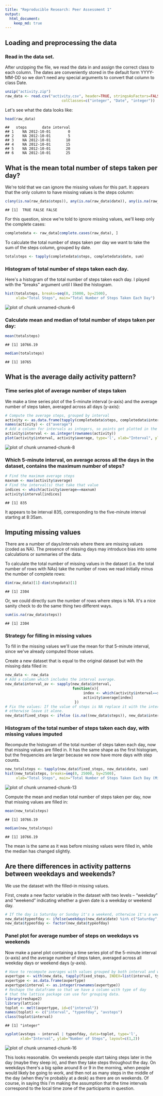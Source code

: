 ```yaml
---
title: "Reproducible Research: Peer Assessment 1"
output: 
  html_document:
    keep_md: true
---
```



## Loading and preprocessing the data

### Read in the data set.

After unzipping the file, we read the data in and assign the correct class to each column. The dates are conveniently stored in the default form YYYY-MM-DD so we don't need any special arguments to convert that column to class Date. 


```r
unzip("activity.zip")
raw_data <- read.csv("activity.csv", header=TRUE, stringsAsFactors=FALSE,
                          colClasses=c("integer", "Date", "integer"))
```
Let's see what the data looks like:

```r
head(raw_data)
```

```
##   steps       date interval
## 1    NA 2012-10-01        0
## 2    NA 2012-10-01        5
## 3    NA 2012-10-01       10
## 4    NA 2012-10-01       15
## 5    NA 2012-10-01       20
## 6    NA 2012-10-01       25
```

## What is the mean total number of steps taken per day?
We're told that we can ignore the missing values for this part.
It appears that the only column to have missing values is the steps column:

```r
c(any(is.na(raw_data$steps)), any(is.na(raw_data$date)), any(is.na(raw_data$interval)))
```

```
## [1]  TRUE FALSE FALSE
```

For this question, since we're told to ignore missing values, we'll keep only the complete cases:

```r
completedata <- raw_data[complete.cases(raw_data), ]
```
To calculate the total number of steps taken per day we want to take the
sum of the steps column, grouped by date.

```r
totalsteps <- tapply(completedata$steps, completedata$date, sum)
```

### Histogram of total number of steps taken each day.

Here's a histogram of the total number of steps taken each day. I 
played with the "breaks" argument until I liked the histogram.

```r
hist(totalsteps, breaks=seq(0, 25000, by=2500),
     xlab="Total Steps", main="Total Number of Steps Taken Each Day")
```

![plot of chunk unnamed-chunk-6](figure/unnamed-chunk-6-1.png) 

### Calculate mean and median of total number of steps taken per day:

```r
mean(totalsteps)
```

```
## [1] 10766.19
```

```r
median(totalsteps)
```

```
## [1] 10765
```

## What is the average daily activity pattern?

### Time series plot of average number of steps taken

We make a time series plot of the 5-minute interval (x-axis) and the average number of steps taken, averaged across all days (y-axis): 


```r
# Compute the average steps, grouped by interval
activity <- as.data.frame(tapply(completedata$steps, completedata$interval, mean))
names(activity) <- c("average")
# Add a column for intervals as integers, so points get plotted in the right order.
activity$interval <- as.integer(rownames(activity))
plot(activity$interval, activity$average, type='l', xlab="Interval", ylab="Average # of steps")
```

![plot of chunk unnamed-chunk-8](figure/unnamed-chunk-8-1.png) 

### Which 5-minute interval, on average across all the days in the dataset, contains the maximum number of steps?

```r
# Find the maximum average steps
maxnum <- max(activity$average) 
# Find the interval(s) that take that value
indices <- which(activity$average==maxnum)
activity$interval[indices]
```

```
## [1] 835
```
It appears to be interval 835, corresponding to the five-minute interval starting at 8:35am.

## Imputing missing values

There are a number of days/intervals where there are missing values (coded as NA). The presence of missing days may introduce bias into some calculations or summaries of the data.

To calculate the total number of missing values in the dataset (i.e. the total number of rows with NAs) take the number of rows we read initially minus the number of complete rows:

```r
dim(raw_data)[1]-dim(stepdata)[1]
```

```
## [1] 2304
```
Or, we could directly sum the number of rows where steps is NA. It's a nice sanity check to do the same thing two different ways.

```r
sum(is.na(raw_data$steps))
```

```
## [1] 2304
```

### Strategy for filling in missing values
To fill in the missing values we'll use the mean for that 5-minute interval, since we've already computed those values.

Create a new dataset that is equal to the original dataset but with the  missing data filled in:

```r
new_data <- raw_data
# Add a column which includes the interval average.
new_data$interval_av <- sapply(new_data$interval, 
                               function(x){
                                    index <- which(activity$interval==x)
                                    activity$average[index]
                                })
# Fix the values: If the value of steps is NA replace it with the interval average, 
# otherwise leave it alone.
new_data$fixed_steps <- ifelse (is.na((new_data$steps)), new_data$interval_av, new_data$steps)
```

### Histogram of the total number of steps taken each day, with missing values imputed

Recompute the histogram of the total number of steps taken each day, now that missing values are filled in. It has the same shape as the first histogram, but the frequencies are larger
because we now have more days with step counts.

```r
new_totalsteps <- tapply(new_data$fixed_steps, new_data$date, sum)
hist(new_totalsteps, breaks=seq(0, 25000, by=2500),
     xlab="Total Steps", main="Total Number of Steps Taken Each Day (Missing Values Imputed)")
```

![plot of chunk unnamed-chunk-13](figure/unnamed-chunk-13-1.png) 

Compute the mean and median total number of steps taken per day, now that missing values are filled in:

```r
mean(new_totalsteps)
```

```
## [1] 10766.19
```

```r
median(new_totalsteps)
```

```
## [1] 10766.19
```

The mean is the same as it was before missing values were filled in, while the median has changed slightly.



## Are there differences in activity patterns between weekdays and weekends?

We use the dataset with the filled-in missing values. 

First, create a new factor variable in the dataset with two levels – “weekday” and “weekend” indicating whether a given date is a weekday or weekend day.

```r
# If the day is Saturday or Sunday it's a weekend, otherwise it's a weekeday.
new_data$typeofday <- ifelse(weekdays(new_data$date) %in% c("Saturday", "Sunday"), "weekend", "weekday")
new_data$typeofday <- factor(new_data$typeofday)
```

### Panel plot for average number of steps on weekdays vs weekends
Now make a panel plot containing a time series plot of the 5-minute interval (x-axis) and the average number of steps taken, averaged across all weekday days or weekend days (y-axis). 


```r
# Have to recompute averages with values grouped by both interval and whether it's a weekday or weekend.
avpertype <- with(new_data, tapply(fixed_steps, INDEX=list(interval, typeofday), FUN=mean))
avpertype <- as.data.frame(avpertype)
avpertype$interval <- as.integer(rownames(avpertype))
# Reshape the dataframe so that we have a column with type of day 
# that the lattice package can use for grouping data.
library(reshape2)
library(lattice)
toplot <- melt(avpertype, id=c("interval"))
names(toplot) <- c("interval", "typeofday", "avsteps")
class(toplot$interval)
```

```
## [1] "integer"
```

```r
xyplot(avsteps ~ interval | typeofday, data=toplot, type='l', 
       xlab="Interval", ylab="Number of Steps", layout=c(1,2))
```

![plot of chunk unnamed-chunk-16](figure/unnamed-chunk-16-1.png) 

This looks reasonable.  On weekends people start taking steps later in the day (maybe they sleep in), and then they take steps throughout the day.  On weekdays there's a big spike around 8 or 9 in the morning, when people would likely be going to work, and then not as many steps in the middle of the day (when they're probably at a desk) as there are on weekends. Of course, in saying this I'm making the assumption that the time intervals correspond to the local time zone of the participants in question.
